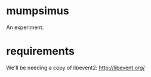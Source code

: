mumpsimus
=========

An experiment.


requirements
============

We'll be needing a copy of libevent2: 
    http://libevent.org/

